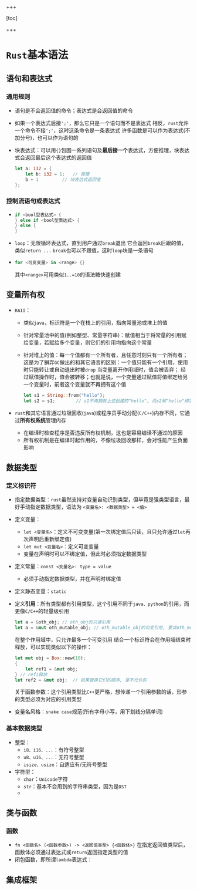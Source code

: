 +++

[toc]

+++

# `Rust`基本语法

## 语句和表达式

### 通用规则

- 语句是不会返回值的命令；表达式是会返回值的命令

- 如果一个表达式后接`';'`，那么它只是一个语句而不是表达式
  相反，`rust`允许一个命令不接`';'`，这时这条命令是一条表达式
  许多函数是可以作为表达式(不加分号)，也可以作为语句的

- 块表达式：可以用`{}`包围一系列语句及**最后接一个**表达式，方便推理，块表达式会返回最后这个表达式的返回值
  ```rust
  let a: i32 = {
      let b: i32 = 1;	// 推理
      b + 1			// 块表达式返回值
  };
  ```

### 控制流语句或表达式

- ```rust
  if <bool型表达式> {
  } else if <bool型表达式> {
  } else {
  }
  ```

- `loop`：无限循环表达式，直到用户通过`break`退出
  它会返回`break`后跟的值，类似`return ...`
  `break`也可以不跟值，这时`loop`块是一条语句

- ```rust
  for <可变变量> in <range> {}
  ```

  其中`<range>`可用类似`1..=10`的语法糖快速创建

## 变量所有权

- `RAII`：

  - 类似`java`，标识符是一个在栈上的引用，指向常量池或堆上的值

  - 针对常量池中的值(例如整型、常量字符串)：赋值相当于将常量的引用赋给变量，若赋给多个变量，则它们的引用均指向这个常量

  - 针对堆上的值：每一个值都有一个所有者，且任意时刻只有一个所有者；这是为了摒弃`GC`做出的和其它语言的区别：一个值只能有一个引用，使用时只能转让或自动退出时被`drop`
    当变量离开作用域时，值会被丢弃；
    经过赋值操作时，值会被转移；也就是说，一个变量通过赋值将值绑定给另一个变量时，前者这个变量就不再拥有这个值

    ```rust
    let s1 = String::from("hello");
    let s2 = s1;		// s1不再拥有上述创建的"hello", 而s2和"hello"绑定
    ```

- `rust`和其它语言通过垃圾回收(`java`)或程序员手动分配(`C/C++`)内存不同，它通过**所有权系统**管理内存

  - 在编译时检查程序是否违反所有权机制，这也是容易编译不通过的原因
  - 所有权机制是在编译时起作用的，不像垃圾回收那样，会对性能产生负面影响

## 数据类型

### 定义标识符

- 指定数据类型：`rust`虽然支持对变量自动识别类型，但毕竟是强类型语言，最好手动指定数据类型，语法为
  `<变量名>: <数据类型> = <值>`
- 定义变量：
  - `let <变量名>`：定义不可变变量(第一次绑定值后只读，且只允许通过`let`再次声明后重新绑定值)
  - `let mut <变量名>`：定义可变变量
  - 变量在声明时可以不绑定值，但此时必须指定数据类型
- 定义常量：`const <变量名>: type = value`
  - 必须手动指定数据类型，并在声明时绑定值
- 定义静态变量：`static`
- 定义**引用**：所有类型都有引用类型，这个引用不同于`java、python`的引用，而更像`C/C++`的轻量级引用
  ```rust
  let a = &oth_obj;	// oth_obj的只读引用
  let a = &mut oth_mutable_obj;	// oth_mutable_obj的可变引用, 要求oth_mutable_obj为可变变量
  ```

  在整个作用域中，只允许最多一个可变引用
  结合一个标识符会在作用域结束时释放，可以实现类似以下的操作：

  ```rust
  let mut obj = Box::new(10);
  {
      let ref1 = &mut obj;
  }	// ref1释放
  let ref2 = &mut obj;	// 如果替换它们的顺序, 是不允许的
  ```

  关于函数参数：这个引用类型比`C++`更严格，想传递一个引用参数的话，形参的类型必须为对应的引用类型
- 变量名风格：`snake case`规范(所有字母小写，用下划线分隔单词)

### 基本数据类型

- 整型：
  - `i8、i16、...`：有符号整型
  - `u8、u16、...`：无符号整型
  - `isize、usize`：自适应有/无符号整型
- 字符型：
  - `char`：`Unicode`字符
  - `str`：基本不会用到的字符串类型，因为是`DST`
  - 

## 类与函数

### 函数

- `fn <函数名> (<函数参数>) -> <返回值类型> {<函数体>}`
  在指定返回值类型后，函数体必须通过表达式或`return`返回指定类型的值
- 闭包函数，即所谓`lambda`表达式：

## 集成框架